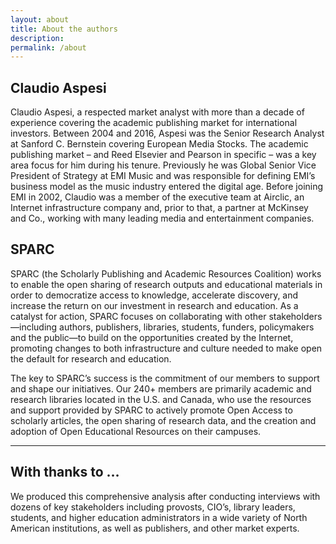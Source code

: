```yaml
---
layout: about
title: About the authors
description:
permalink: /about
---
```


## Claudio Aspesi

Claudio Aspesi, a respected market analyst with more than a decade of experience covering the academic publishing market for international investors. Between 2004 and 2016, Aspesi was the Senior Research Analyst at Sanford C. Bernstein covering European Media Stocks. The academic publishing market – and Reed Elsevier and Pearson in specific – was a key area focus for him during his tenure. Previously he was Global Senior Vice President of Strategy at EMI Music and was responsible for defining EMI’s business model as the music industry entered the digital age. Before joining EMI in 2002, Claudio was a member of the executive team at Airclic, an Internet infrastructure company and, prior to that, a partner at McKinsey and Co., working with many leading media and entertainment companies.

## SPARC

SPARC (the Scholarly Publishing and Academic Resources Coalition) works to enable the open sharing of research outputs and educational materials in order to democratize access to knowledge, accelerate discovery, and increase the return on our investment in research and education. As a catalyst for action, SPARC focuses on collaborating with other stakeholders—including authors, publishers, libraries, students, funders, policymakers and the public—to build on the opportunities created by the Internet, promoting changes to both infrastructure and culture needed to make open the default for research and education.

The key to SPARC’s success is the commitment of our members to support and shape our initiatives. Our 240+ members are primarily academic and research libraries located in the U.S. and Canada, who use the resources and support provided by SPARC to actively promote Open Access to scholarly articles, the open sharing of research data, and the creation and adoption of Open Educational Resources on their campuses.

---

## With thanks to &hellip;

We produced this comprehensive analysis after conducting interviews with dozens of key stakeholders including provosts, CIO’s, library leaders, students, and higher education administrators in a wide variety of North American institutions, as well as publishers, and other market experts.
